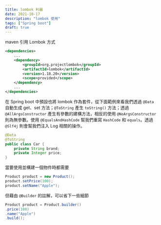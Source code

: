 ```yaml
---
title: lombok 利器
date: 2021-10-17
description: "lombok 使用"
tags: ["Spring boot"]
draft: true
---
```


maven 引用 Lombok 方式
```xml
<dependencies>
    ...
    <dependency>
        <groupId>org.projectlombok</groupId>
        <artifactId>lombok</artifactId>
        <version>1.18.20</version>
        <scope>provided</scope>
    </dependency>
    ...
</dependencies>
```
在 Spring boot 中預設也將 lombok 作為套件，從下面範例來看我們透過 `@Data` 自動生成 get、set 方法；`@ToString` 產生 `toString()` 方法；透過 `@AllArgsConstructor` 產生有參數的建構方法，相反的使用 `@NoArgsConstructor` 則為無參數。使用 `@EqualsAndHashCode` 幫我們重寫 `HashCode` 和 `equals`。透過 `@Slf4j` 則會幫我們注入 Log 相關的操作。
```java
@Data
@ToString
public class Car {
    private String brand;
    private Integer price;
}
```

當要使用並構建一個物件時都需要
```java
Product product = new Product();
product.setPrice(100);
product.setName("Apple");
```

但藉由 `@Builder` 的註解，可以省下一些細節

```java
Product product = Product.builder()
.price(100)
.name("Apple")
.build();
```
